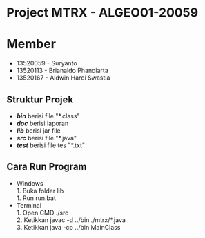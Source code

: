 # Project MTRX - ALGEO01-20059
# Member
* 13520059 - Suryanto
* 13520113 - Brianaldo Phandiarta
* 13520167 - Aldwin Hardi Swastia

## Struktur Projek 
* **_bin_**  berisi file "*.class"
* **_doc_**  berisi laporan
* **_lib_** berisi jar file
* **_src_**  berisi file "*.java" 
* **_test_** berisi file tes "*.txt"

## Cara Run Program
* Windows
<br> 1. Buka folder lib
<br> 1. Run run.bat
* Terminal
<br> 1. Open CMD ./src
<br> 2. Ketikkan javac -d ../bin ./mtrx/*.java
<br> 3. Ketikkan java -cp ../bin MainClass
      


